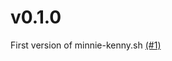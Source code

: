 # v0.1.0

First version of minnie-kenny.sh [(#1)](https://github.com/broadinstitute/minnie-kenny/pull/1)

